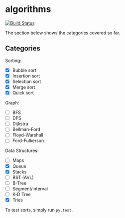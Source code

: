# algorithms

[![Build Status](https://travis-ci.com/huangsam/algorithms.svg?branch=master)](https://travis-ci.com/huangsam/algorithms)

The section below shows the categories covered so far.

## Categories

Sorting:

- [X] Bubble sort
- [X] Insertion sort
- [X] Selection sort
- [X] Merge sort
- [X] Quick sort

Graph:

- [ ] BFS
- [ ] DFS
- [ ] Dijkstra
- [ ] Bellman-Ford
- [ ] Floyd-Warshall
- [ ] Ford-Fulkerson

Data Structures:

- [ ] Maps
- [X] Queue
- [X] Stacks
- [ ] BST (AVL)
- [ ] B-Tree
- [ ] Segment/interval
- [ ] K-D Tree
- [X] Tries

To test sorts, simply run `py.test`.
